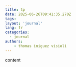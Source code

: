 ```yaml
---
title: tp
date: 2025-06-26T09:41:35.270Z
tags:
layout: 'journal'
lang: fr
categories: 
  - journal
authors:
    - thomas iniguez visioli
---
```

content 